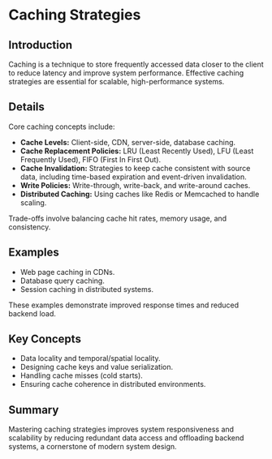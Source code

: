 # Caching Strategies

## Introduction

Caching is a technique to store frequently accessed data closer to the client to reduce latency and improve system performance. Effective caching strategies are essential for scalable, high-performance systems.

## Details

Core caching concepts include:

- **Cache Levels:** Client-side, CDN, server-side, database caching.
- **Cache Replacement Policies:** LRU (Least Recently Used), LFU (Least Frequently Used), FIFO (First In First Out).
- **Cache Invalidation:** Strategies to keep cache consistent with source data, including time-based expiration and event-driven invalidation.
- **Write Policies:** Write-through, write-back, and write-around caches.
- **Distributed Caching:** Using caches like Redis or Memcached to handle scaling.

Trade-offs involve balancing cache hit rates, memory usage, and consistency.

## Examples

- Web page caching in CDNs.
- Database query caching.
- Session caching in distributed systems.

These examples demonstrate improved response times and reduced backend load.

## Key Concepts

- Data locality and temporal/spatial locality.
- Designing cache keys and value serialization.
- Handling cache misses (cold starts).
- Ensuring cache coherence in distributed environments.

## Summary

Mastering caching strategies improves system responsiveness and scalability by reducing redundant data access and offloading backend systems, a cornerstone of modern system design.

